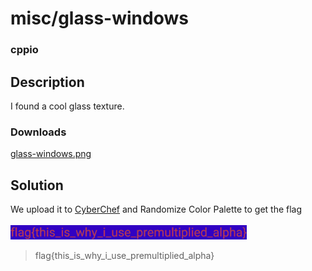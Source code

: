 # misc/glass-windows
### cppio

## Description
I found a cool glass texture.
### Downloads
[glass-windows.png](Assets/glass-windows/glass-windows.png)

## Solution
We upload it to [CyberChef](https://gchq.github.io/CyberChef/) and Randomize Color Palette to get the flag<br/><br/>
<img src="Assets/glass-windows/glass-windows-EDITED.png" width="75%" height="75%"><br/>

> flag{this_is_why_i_use_premultiplied_alpha}
